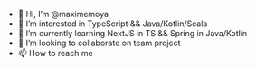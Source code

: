 - 👋 Hi, I’m @maximemoya
- 👀 I’m interested in TypeScript && Java/Kotlin/Scala 
- 🌱 I’m currently learning NextJS in TS && Spring in Java/Kotlin 
- 💞️ I’m looking to collaborate on team project
- 📫 How to reach me

<!---
maximemoya/maximemoya is a ✨ special ✨ repository because its `README.md` (this file) appears on your GitHub profile.
You can click the Preview link to take a look at your changes.
--->
